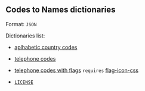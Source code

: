 ## Codes to Names dictionaries

Format: `JSON`

Dictionaries list:

* [aplhabetic country codes](./alphabetic-country-codes.json)
* [telephone codes](./telephone-codes.json)
* [telephone codes with flags](./telephone-codes-with-flags.json) `requires` [flag-icon-css](https://github.com/lipis/flag-icon-css)

* [`LICENSE`](LICENSE)
